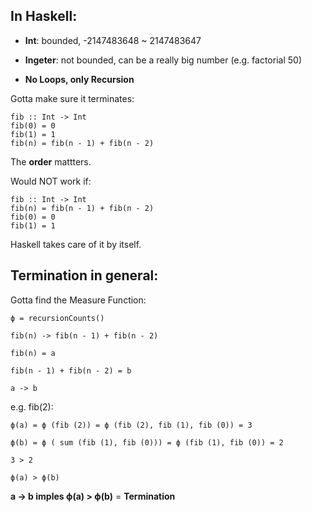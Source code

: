 ## In Haskell:

- **Int**: bounded, -2147483648 ~ 2147483647

- **Ingeter**: not bounded, can be a really big number (e.g. factorial 50)

- **No Loops, only Recursion**

Gotta make sure it terminates:

```
fib :: Int -> Int
fib(0) = 0
fib(1) = 1
fib(n) = fib(n - 1) + fib(n - 2)
```

The **order** mattters.

Would NOT work if:

```
fib :: Int -> Int
fib(n) = fib(n - 1) + fib(n - 2)
fib(0) = 0
fib(1) = 1
```
Haskell takes care of it by itself.

## Termination in general:

Gotta find the Measure Function:

```
ϕ = recursionCounts() 

fib(n) -> fib(n - 1) + fib(n - 2)

fib(n) = a

fib(n - 1) + fib(n - 2) = b

a -> b
```

e.g. fib(2):

```
ϕ(a) = ϕ (fib (2)) = ϕ (fib (2), fib (1), fib (0)) = 3

ϕ(b) = ϕ ( sum (fib (1), fib (0))) = ϕ (fib (1), fib (0)) = 2

3 > 2

ϕ(a) > ϕ(b)
```

**a -> b imples ϕ(a) > ϕ(b)** = **Termination**
